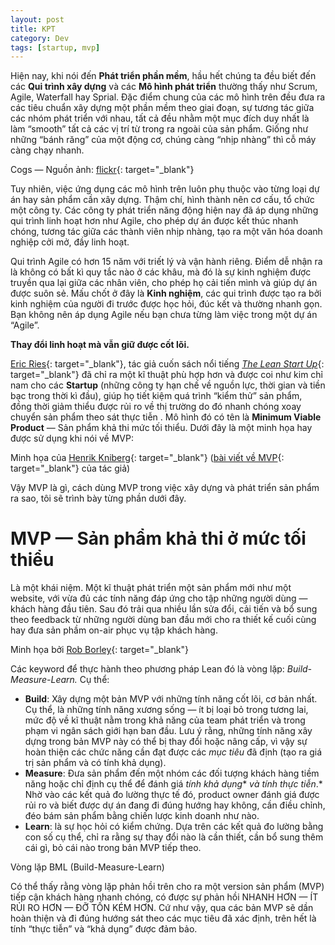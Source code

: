 ```yaml
---
layout: post
title: KPT
category: Dev
tags: [startup, mvp]
---
```


Hiện nay, khi n&oacute;i đến **Ph&aacute;t triển phần mềm**, hầu hết ch&uacute;ng ta đều biết đến c&aacute;c **Qui tr&igrave;nh x&acirc;y dựng** v&agrave; c&aacute;c **M&ocirc; h&igrave;nh ph&aacute;t triển** thường thấy như Scrum, Agile, Waterfall hay Sprial. Đặc điểm chung của c&aacute;c m&ocirc; h&igrave;nh tr&ecirc;n đều đưa ra c&aacute;c ti&ecirc;u chuẩn x&acirc;y dựng một phần mềm theo giai đoạn, sự tương t&aacute;c giữa c&aacute;c nh&oacute;m ph&aacute;t triển với nhau, tất cả đều nhằm một mục đ&iacute;ch duy nhất l&agrave; l&agrave;m “smooth” tất cả c&aacute;c vị tr&iacute; từ trong ra ngo&agrave;i của sản phẩm. Giống như những “b&aacute;nh răng” của một động cơ, ch&uacute;ng c&agrave;ng “nhịp nh&agrave;ng” th&igrave; cỗ m&aacute;y c&agrave;ng chạy nhanh.

Cogs — Nguồn ảnh: [flickr](https://www.flickr.com/photos/79561285@N00/201975334){: target="_blank"}

Tuy nhi&ecirc;n, việc ứng dụng c&aacute;c m&ocirc; h&igrave;nh tr&ecirc;n lu&ocirc;n phụ thuộc v&agrave;o từng loại dự &aacute;n hay sản phẩm cần x&acirc;y dựng. Thậm ch&iacute;, h&igrave;nh th&agrave;nh n&ecirc;n cơ cấu, tổ chức một c&ocirc;ng ty. C&aacute;c c&ocirc;ng ty ph&aacute;t triển năng động hiện nay đ&atilde; &aacute;p dụng những qui tr&igrave;nh linh hoạt hơn như Agile, cho ph&eacute;p dự &aacute;n được kết th&uacute;c nhanh ch&oacute;ng, tương t&aacute;c giữa c&aacute;c th&agrave;nh vi&ecirc;n nhịp nh&agrave;ng, tạo ra một văn h&oacute;a doanh nghiệp cởi mở, đầy linh hoạt.

Qui tr&igrave;nh Agile c&oacute; hơn 15 năm với triết l&yacute; v&agrave; vận h&agrave;nh ri&ecirc;ng. Điểm dễ nhận ra l&agrave; kh&ocirc;ng c&oacute; bất k&igrave; quy tắc n&agrave;o ở c&aacute;c kh&acirc;u, m&agrave; đ&oacute; l&agrave; sự kinh nghiệm được truyền qua lại giữa c&aacute;c nh&acirc;n vi&ecirc;n, cho ph&eacute;p họ cải tiến m&igrave;nh v&agrave; gi&uacute;p dự &aacute;n được su&ocirc;n sẻ. Mấu chốt ở đ&acirc;y l&agrave; **Kinh nghiệm**, c&aacute;c qui tr&igrave;nh được tạo ra bởi kinh nghiệm của người đi trước được học hỏi, đ&uacute;c kết v&agrave; thường nhanh gọn. Bạn kh&ocirc;ng n&ecirc;n &aacute;p dụng Agile nếu bạn chưa từng l&agrave;m việc trong một dự &aacute;n “Agile”.

**Thay đổi linh hoạt m&agrave; vẫn giữ được cốt l&otilde;i.**

[Eric Ries](https://medium.com/u/d2f31bf094c6?source=post_page-----b353531b1eda----------------------){: target="_blank"}, t&aacute;c giả cuốn s&aacute;ch nổi tiếng [*The Lean Start Up*](https://www.amazon.com/Lean-Startup-Entrepreneurs-Continuous-Innovation/dp/0307887898){: target="_blank"} đ&atilde; chỉ ra một kĩ thuật ph&ugrave; hợp hơn v&agrave; được coi như kim chỉ nam cho c&aacute;c **Startup** (những c&ocirc;ng ty hạn chế về nguồn lực, thời gian v&agrave; tiền bạc trong thời k&igrave; đầu), gi&uacute;p họ tiết kiệm qu&aacute; tr&igrave;nh “kiểm thử” sản phẩm, đồng thời giảm thiểu được rủi ro về thị trường do đ&oacute; nhanh ch&oacute;ng xoay chuyển sản phẩm theo s&aacute;t thực tiễn . M&ocirc; h&igrave;nh đ&oacute; c&oacute; t&ecirc;n l&agrave; **Minimum Viable Product** — Sản phẩm khả thi mức tối thiểu. Dưới đ&acirc;y l&agrave; một minh họa hay được sử dụng khi n&oacute;i về MVP:

Minh họa của [Henrik Kniberg](https://medium.com/u/3ccad081c81a?source=post_page-----b353531b1eda----------------------){: target="_blank"} ([b&agrave;i viết về MVP](https://blog.crisp.se/2016/01/25/henrikkniberg/making-sense-of-mvp){: target="_blank"} của t&aacute;c giả)

Vậy MVP l&agrave; g&igrave;, c&aacute;ch d&ugrave;ng MVP trong việc x&acirc;y dựng v&agrave; ph&aacute;t triển sản phẩm ra sao, t&ocirc;i sẽ tr&igrave;nh b&agrave;y từng phần dưới đ&acirc;y.

# MVP — Sản phẩm khả thi ở mức tối thiểu

L&agrave; một kh&aacute;i niệm. Một kĩ thuật ph&aacute;t triển một sản phẩm mới như một website, với vừa đủ c&aacute;c t&iacute;nh năng đ&aacute;p ứng cho tập những người d&ugrave;ng — kh&aacute;ch h&agrave;ng đầu ti&ecirc;n. Sau đ&oacute; trải qua nhiều lần sửa đổi, cải tiến v&agrave; bổ sung theo feedback từ những người d&ugrave;ng ban đầu mới cho ra thiết kế cuối c&ugrave;ng hay đưa sản phầm on-air phục vụ tập kh&aacute;ch h&agrave;ng.

Minh họa bởi [Rob Borley](https://medium.com/u/beea01630a1a?source=post_page-----b353531b1eda----------------------){: target="_blank"}

C&aacute;c keyword để thực h&agrave;nh theo phương ph&aacute;p Lean đ&oacute; l&agrave; v&ograve;ng lặp: *Build-Measure-Learn.* Cụ thể:

* **Build**\: X&acirc;y dựng một bản MVP với những t&iacute;nh năng cốt l&otilde;i, cơ bản nhất. Cụ thể, l&agrave; những t&iacute;nh năng xương sống — &iacute;t bị loại bỏ trong tương lai, mức độ về kĩ thuật nằm trong khả năng của team ph&aacute;t triển v&agrave; trong phạm vi ng&acirc;n s&aacute;ch giới hạn ban đầu. Lưu &yacute; rằng, những t&iacute;nh năng x&acirc;y dựng trong bản MVP n&agrave;y c&oacute; thể bị thay đổi hoặc n&acirc;ng cấp, v&igrave; vậy sự ho&agrave;n thiện c&aacute;c chức năng cần đạt được c&aacute;c *mục ti&ecirc;u* đ&atilde; định (tạo ra gi&aacute; trị sản phẩm v&agrave; c&oacute; t&iacute;nh khả dụng).
* **Measure**\: Đưa sản phẩm đến một nh&oacute;m c&aacute;c đối tượng kh&aacute;ch h&agrave;ng tiềm năng hoặc chỉ định cụ thể để đ&aacute;nh gi&aacute; *t&iacute;nh khả dụng**&nbsp;*v&agrave; *t&iacute;nh thực tiễn**.* Nhờ v&agrave;o c&aacute;c kết quả đo lường thực tế đ&oacute;, product owner đ&aacute;nh gi&aacute; được rủi ro v&agrave; biết được dự &aacute;n đang đi đ&uacute;ng hướng hay kh&ocirc;ng, cần điều chỉnh, đ&eacute;o b&aacute;m sản phẩm bằng chiến lược kinh doanh như n&agrave;o.
* **Learn**\: l&agrave; sự học hỏi c&oacute; kiểm chứng. Dựa tr&ecirc;n c&aacute;c kết quả đo lường bằng con số cụ thể, chỉ ra rằng sự thay đổi n&agrave;o l&agrave; cần thiết, cần bổ sung th&ecirc;m c&aacute;i g&igrave;, bỏ c&aacute;i n&agrave;o trong bản MVP tiếp theo.

V&ograve;ng lặp BML (Build-Measure-Learn)

C&oacute; thể thấy rằng v&ograve;ng lặp phản hồi tr&ecirc;n cho ra một version sản phẩm (MVP) tiếp cận kh&aacute;ch h&agrave;ng nhanh ch&oacute;ng, c&oacute; được sự phản hồi NHANH HƠN — &Iacute;T RỦI RO HƠN — ĐỠ TỐN K&Eacute;M HƠN. Cứ như vậy, qua c&aacute;c bản MVP sẽ dần ho&agrave;n thiện v&agrave; đi đ&uacute;ng hướng s&aacute;t theo c&aacute;c mục ti&ecirc;u đ&atilde; x&aacute;c định, tr&ecirc;n hết l&agrave; t&iacute;nh “thực tiễn” v&agrave; “khả dụng” được đảm bảo.
